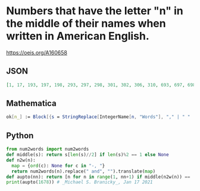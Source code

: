 # Numbers that have the letter "n" in the middle of their names when written in American English\.
https://oeis.org/A160658
## JSON
```JSON
[1, 17, 193, 197, 198, 293, 297, 298, 301, 302, 306, 310, 693, 697, 698, 701, 702, 706, 710, 801, 802, 806, 810, 1013, 1014, 1018, 1019, 1041, 1042, 1046, 1051, 1052, 1056, 1061, 1062, 1066, 1104, 1105, 1109, 1173, 1177, 1178, 1273, 1277, 1278, 1673, 1677, 1678]
```
## Mathematica
```Mathematica
ok[n_] := Block[{s = StringReplace[IntegerName[n, "Words"], "," | " " | "\[Hyphen]" -> ""], m}, m = StringLength[s]; OddQ[m] && (m = (m + 1)/2; StringTake[s, {m, m}] == "n")]; Select[Range[5000], ok] (* _Giovanni Resta_, May 01 2017 *)
```
## Python
```Python
from num2words import num2words
def middle(s): return s[len(s)//2] if len(s)%2 == 1 else None
def n2w(n):
  map = {ord(c): None for c in "-, "}
  return num2words(n).replace(" and", "").translate(map)
def aupto(nn): return [n for n in range(1, nn+1) if middle(n2w(n)) == 'n']
print(aupto(1678)) # _Michael S. Branicky_, Jan 17 2021
```
